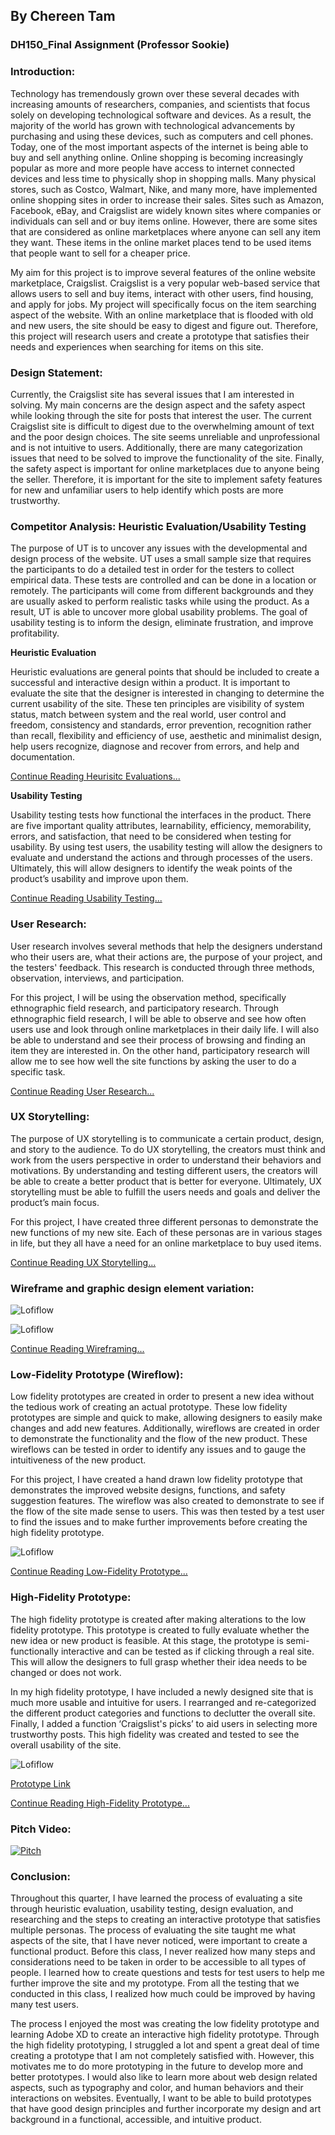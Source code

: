 ## By Chereen Tam 

### DH150_Final Assignment (Professor Sookie)






### Introduction:

  Technology has tremendously grown over these several decades with increasing amounts of researchers, companies, and scientists that focus solely on developing technological software and devices. As a result, the majority of the world has grown with technological advancements by purchasing and using these devices, such as computers and cell phones. Today, one of the most important aspects of the internet is being able to buy and sell anything online. Online shopping is becoming increasingly popular as more and more people have access to internet connected devices and less time to physically shop in shopping malls. Many physical stores, such as Costco, Walmart, Nike, and many more, have implemented online shopping sites in order to increase their sales. Sites such as Amazon, Facebook, eBay, and Craigslist are widely known sites where companies or individuals can sell and or buy items online. However, there are some sites that are considered as online marketplaces where anyone can sell any item they want. These items in the online market places tend to be used items that people want to sell for a cheaper price. 

  My aim for this project is to improve several features of the online website marketplace, Craigslist. Craigslist is a very popular  web-based service that allows users to sell and buy items, interact with other users, find housing, and apply for jobs. My project will specifically focus on the item searching aspect of the website. With an online marketplace that is flooded with old and new users, the site should be easy to digest and figure out. Therefore, this project will research users and create a prototype that satisfies their needs and experiences when searching for items on this site.  






### Design Statement:

  Currently, the Craigslist site has several issues that I am interested in solving. My main concerns are the design aspect and the safety aspect while looking through the site for posts that interest the user. The current Craigslist site is difficult to digest due to the overwhelming amount of text and the poor design choices. The site seems unreliable and unprofessional and is not intuitive to users. Additionally, there are many categorization issues that need to be solved to improve the functionality of the site. Finally, the safety aspect is important for online marketplaces due to anyone being the seller. Therefore, it is important for the site to implement safety features for new and unfamiliar users to help identify which posts are more trustworthy. 





### Competitor Analysis: Heuristic Evaluation/Usability Testing

The purpose of UT is to uncover any issues with the developmental and design process of the website. UT uses a small sample size that requires the participants to do a detailed test in order for the testers to collect empirical data. These tests are controlled and can be done in a location or remotely. The participants will come from different backgrounds and they are usually asked to perform realistic tasks while using the product. As a result, UT is able to uncover more global usability problems. The goal of usability testing is to inform the design, eliminate frustration, and improve profitability.



**Heuristic Evaluation**

Heuristic evaluations are general points that should be included to create a successful and interactive design within a product. It is important to evaluate the site that the designer is interested in changing to determine the current usability of the site. These ten principles are visibility of system status, match between system and the real world, user control and freedom, consistency and standards, error prevention, recognition rather than recall, flexibility and efficiency of use, aesthetic and minimalist design, help users recognize, diagnose and recover from errors, and help and documentation.

[Continue Reading Heurisitc Evaluations...](https://github.com/chereeny/DH150_Assignment1)



**Usability Testing**

Usability testing tests how functional the interfaces in the product. There are five important quality attributes, learnability, efficiency, memorability, errors, and satisfaction, that need to be considered when testing for usability. By using test users, the usability testing will allow the designers to evaluate and understand the actions and through processes of the users. Ultimately, this will allow designers to identify the weak points of the product’s usability and improve upon them.

[Continue Reading Usability Testing...](https://github.com/chereeny/DH150-Assignment2)






### User Research: 

  User research involves several methods that help the designers understand who their users are, what their actions are, the purpose of your project, and the testers' feedback. This research is conducted through three methods, observation, interviews, and participation.
  
  For this project, I will be using the observation method, specifically ethnographic field research, and participatory research. Through ethnographic field research, I will be able to observe and see how often users use and look through online marketplaces in their daily life. I will also be able to understand and see their process of browsing and finding an item they are interested in. On the other hand, participatory research will allow me to see how well the site functions by asking the user to do a specific task. 

[Continue Reading User Research...](https://github.com/chereeny/-DH150-Assignment4)






### UX Storytelling:

  The purpose of UX storytelling is to communicate a certain product, design, and story to the audience. To do UX storytelling, the creators must think and work from the users perspective in order to understand their behaviors and motivations. By understanding and testing different users, the creators will be able to create a better product that is better for everyone. Ultimately, UX storytelling must be able to fulfill the users needs and goals and deliver the product’s main focus.

  For this project, I have created three different personas to demonstrate the new functions of my new site. Each of these personas are in various stages in life, but they all have a need for an online marketplace to buy used items. 
  
[Continue Reading UX Storytelling...](https://github.com/chereeny/DH150-Assignment5)






### Wireframe and graphic design element variation:

![Lofiflow](1.png)

![Lofiflow](ScreenDesigns.png)

[Continue Reading Wireframing...](https://github.com/chereeny/DH150-Assignment6)






### Low-Fidelity Prototype (Wireflow):

  Low fidelity prototypes are created in order to present a new idea without the tedious work of creating an actual prototype. These low fidelity prototypes are simple and quick to make, allowing designers to easily make changes and add new features. Additionally, wireflows are created in order to demonstrate the functionality and the flow of the new product. These wireflows can be tested in order to identify any issues and to gauge the intuitiveness of the new product. 

  For this project, I have created a hand drawn low fidelity prototype that demonstrates the improved website designs, functions, and safety suggestion features. The wireflow was also created to demonstrate to see if the flow of the site made sense to users. This was then tested by a test user to find the issues and to make further improvements before creating the high fidelity prototype.

![Lofiflow](2.png)

[Continue Reading Low-Fidelity Prototype...](https://github.com/chereeny/DH150-Assignment6)






### High-Fidelity Prototype:

  The high fidelity prototype is created after making alterations to the low fidelity prototype. This prototype is created to fully evaluate whether the new idea or new product is feasible. At this stage, the prototype is semi-functionally interactive and can be tested as if clicking through a real site. This will allow the designers to full grasp whether their idea needs to be changed or does not work. 

  In my high fidelity prototype, I have included a newly designed site that is much more usable and intuitive for users. I rearranged and re-categorized the different product categories and functions to declutter the overall site. Finally, I added a function ‘Craigslist's picks’ to aid users in selecting more trustworthy posts. This high fidelity was created and tested to see the overall usability of the site. 

![Lofiflow](Wireflow.png)

[Prototype Link](https://xd.adobe.com/view/65c01a42-19a9-414c-55ef-66b362ae7e15-13f1/)

[Continue Reading High-Fidelity Prototype...](https://github.com/chereeny/DH150-Assignment7)





### Pitch Video:

[![Pitch](ScreenVid.png)](https://drive.google.com/file/d/1UL-yTgUCW2eHLyu8kfh-fkeZu9LbC7je/view?usp=sharing)





### Conclusion:

  Throughout this quarter, I have learned the process of evaluating a site through heuristic evaluation, usability testing, design evaluation, and researching and the steps to creating an interactive prototype that satisfies multiple personas. The process of evaluating the site taught me what aspects of the site, that I have never noticed, were important to create a functional product. Before this class, I never realized how many steps and considerations need to be taken in order to be accessible to all types of people. I learned how to create questions and tests for test users to help me further improve the site and my prototype. From all the testing that we conducted in this class, I realized how much could be improved by having many test users. 
  
  The process I enjoyed the most was creating the low fidelity prototype and learning Adobe XD to create an interactive high fidelity prototype. Through the high fidelity prototyping, I struggled a lot and spent a great deal of time creating a prototype that I am not completely satisfied with. However, this motivates me to do more prototyping in the future to develop more and better prototypes. I would also like to learn more about web design related aspects, such as typography and color, and human behaviors and their interactions on websites. Eventually, I want to be able to build prototypes that have good design principles and further incorporate my design and art background in a functional, accessible, and intuitive product. 
